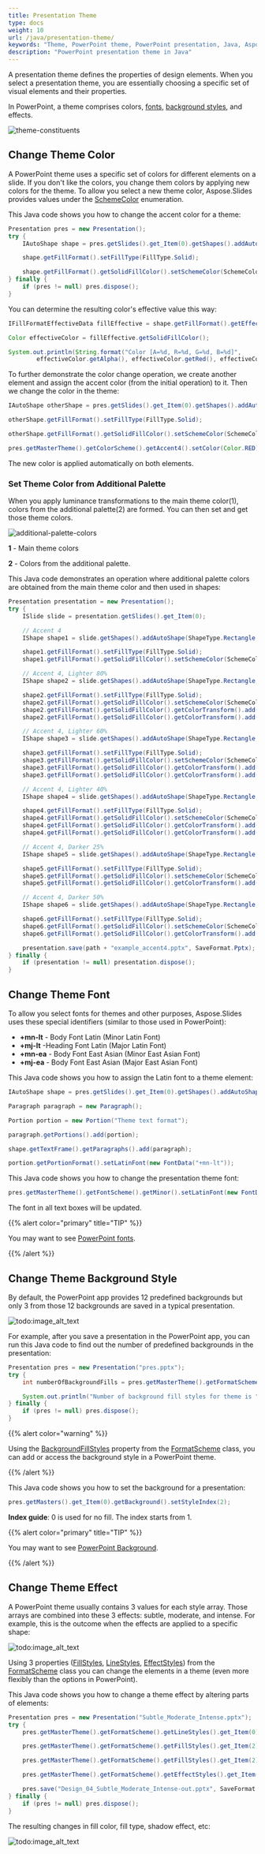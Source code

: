 ```yaml
---
title: Presentation Theme
type: docs
weight: 10
url: /java/presentation-theme/
keywords: "Theme, PowerPoint theme, PowerPoint presentation, Java, Aspose.Slides for PHP via Java"
description: "PowerPoint presentation theme in Java"
---
```


A presentation theme defines the properties of design elements. When you select a presentation theme, you are essentially choosing a specific set of visual elements and their properties.

In PowerPoint, a theme comprises colors, [fonts](/slides/php-java/powerpoint-fonts/), [background styles](/slides/php-java/presentation-background/), and effects.

![theme-constituents](theme-constituents.png)

## **Change Theme Color**

A PowerPoint theme uses a specific set of colors for different elements on a slide. If you don't like the colors, you change them colors by applying new colors for the theme. To allow you select a new theme color, Aspose.Slides provides values under the [SchemeColor](https://reference.aspose.com/slides/php-java/com.aspose.slides/SchemeColor) enumeration.

This Java code shows you how to change the accent color for a theme:

```java
Presentation pres = new Presentation();
try {
    IAutoShape shape = pres.getSlides().get_Item(0).getShapes().addAutoShape(ShapeType.Rectangle, 10, 10, 100, 100);

    shape.getFillFormat().setFillType(FillType.Solid);

    shape.getFillFormat().getSolidFillColor().setSchemeColor(SchemeColor.Accent4);
} finally {
    if (pres != null) pres.dispose();
}
```

You can determine the resulting color's effective value this way:

```java
IFillFormatEffectiveData fillEffective = shape.getFillFormat().getEffective();

Color effectiveColor = fillEffective.getSolidFillColor();

System.out.println(String.format("Color [A=%d, R=%d, G=%d, B=%d]", 
        effectiveColor.getAlpha(), effectiveColor.getRed(), effectiveColor.getGreen(), effectiveColor.getBlue()));
```

To further demonstrate the color change operation, we create another element and assign the accent color (from the initial operation) to it. Then we change the color in the theme:

```java
IAutoShape otherShape = pres.getSlides().get_Item(0).getShapes().addAutoShape(ShapeType.Rectangle, 10, 120, 100, 100);

otherShape.getFillFormat().setFillType(FillType.Solid);

otherShape.getFillFormat().getSolidFillColor().setSchemeColor(SchemeColor.Accent4);

pres.getMasterTheme().getColorScheme().getAccent4().setColor(Color.RED);
```

The new color is applied automatically on both elements.

### **Set Theme Color from Additional Palette**

When you apply luminance transformations to the main theme color(1), colors from the additional palette(2) are formed. You can then set and get those theme colors. 

![additional-palette-colors](additional-palette-colors.png)

**1** - Main theme colors

**2** - Colors from the additional palette.

This Java code demonstrates an operation where additional palette colors are obtained from the main theme color and then used in shapes:

```java
Presentation presentation = new Presentation();
try {
    ISlide slide = presentation.getSlides().get_Item(0);

    // Accent 4
    IShape shape1 = slide.getShapes().addAutoShape(ShapeType.Rectangle, 10, 10, 50, 50);

    shape1.getFillFormat().setFillType(FillType.Solid);
    shape1.getFillFormat().getSolidFillColor().setSchemeColor(SchemeColor.Accent4);

    // Accent 4, Lighter 80%
    IShape shape2 = slide.getShapes().addAutoShape(ShapeType.Rectangle, 10, 70, 50, 50);

    shape2.getFillFormat().setFillType(FillType.Solid);
    shape2.getFillFormat().getSolidFillColor().setSchemeColor(SchemeColor.Accent4);
    shape2.getFillFormat().getSolidFillColor().getColorTransform().add(ColorTransformOperation.MultiplyLuminance, 0.2f);
    shape2.getFillFormat().getSolidFillColor().getColorTransform().add(ColorTransformOperation.AddLuminance, 0.8f);

    // Accent 4, Lighter 60%
    IShape shape3 = slide.getShapes().addAutoShape(ShapeType.Rectangle, 10, 130, 50, 50);

    shape3.getFillFormat().setFillType(FillType.Solid);
    shape3.getFillFormat().getSolidFillColor().setSchemeColor(SchemeColor.Accent4);
    shape3.getFillFormat().getSolidFillColor().getColorTransform().add(ColorTransformOperation.MultiplyLuminance, 0.4f);
    shape3.getFillFormat().getSolidFillColor().getColorTransform().add(ColorTransformOperation.AddLuminance, 0.6f);

    // Accent 4, Lighter 40%
    IShape shape4 = slide.getShapes().addAutoShape(ShapeType.Rectangle, 10, 190, 50, 50);

    shape4.getFillFormat().setFillType(FillType.Solid);
    shape4.getFillFormat().getSolidFillColor().setSchemeColor(SchemeColor.Accent4);
    shape4.getFillFormat().getSolidFillColor().getColorTransform().add(ColorTransformOperation.MultiplyLuminance, 0.6f);
    shape4.getFillFormat().getSolidFillColor().getColorTransform().add(ColorTransformOperation.AddLuminance, 0.4f);

    // Accent 4, Darker 25%
    IShape shape5 = slide.getShapes().addAutoShape(ShapeType.Rectangle, 10, 250, 50, 50);

    shape5.getFillFormat().setFillType(FillType.Solid);
    shape5.getFillFormat().getSolidFillColor().setSchemeColor(SchemeColor.Accent4);
    shape5.getFillFormat().getSolidFillColor().getColorTransform().add(ColorTransformOperation.MultiplyLuminance, 0.75f);

    // Accent 4, Darker 50%
    IShape shape6 = slide.getShapes().addAutoShape(ShapeType.Rectangle, 10, 310, 50, 50);

    shape6.getFillFormat().setFillType(FillType.Solid);
    shape6.getFillFormat().getSolidFillColor().setSchemeColor(SchemeColor.Accent4);
    shape6.getFillFormat().getSolidFillColor().getColorTransform().add(ColorTransformOperation.MultiplyLuminance, 0.5f);

    presentation.save(path + "example_accent4.pptx", SaveFormat.Pptx);
} finally {
    if (presentation != null) presentation.dispose();
}
```

## **Change Theme Font**

To allow you select fonts for themes and other purposes, Aspose.Slides uses these special identifiers (similar to those used in PowerPoint):

* **+mn-lt** - Body Font Latin (Minor Latin Font)
* **+mj-lt** -Heading Font Latin (Major Latin Font)
* **+mn-ea** - Body Font East Asian (Minor East Asian Font)
* **+mj-ea** - Body Font East Asian (Major East Asian Font)

This Java code shows you how to assign the Latin font to a theme element:

```java
IAutoShape shape = pres.getSlides().get_Item(0).getShapes().addAutoShape(ShapeType.Rectangle, 10, 10, 100, 100);

Paragraph paragraph = new Paragraph();

Portion portion = new Portion("Theme text format");

paragraph.getPortions().add(portion);

shape.getTextFrame().getParagraphs().add(paragraph);

portion.getPortionFormat().setLatinFont(new FontData("+mn-lt"));
```

This Java code shows you how to change the presentation theme font:

```java
pres.getMasterTheme().getFontScheme().getMinor().setLatinFont(new FontData("Arial"));
```

The font in all text boxes will be updated.

{{% alert color="primary" title="TIP" %}} 

You may want to see [PowerPoint fonts](/slides/php-java/powerpoint-fonts/).

{{% /alert %}}

## **Change Theme Background Style**

By default, the PowerPoint app provides 12 predefined backgrounds but only 3 from those 12 backgrounds are saved in a typical presentation. 

![todo:image_alt_text](presentation-design_8.png)

For example, after you save a presentation in the PowerPoint app, you can run this Java code to find out the number of predefined backgrounds in the presentation:

```java
Presentation pres = new Presentation("pres.pptx");
try {
    int numberOfBackgroundFills = pres.getMasterTheme().getFormatScheme().getBackgroundFillStyles().size();

    System.out.println("Number of background fill styles for theme is " + numberOfBackgroundFills);
} finally {
    if (pres != null) pres.dispose();
}
```

{{% alert color="warning" %}} 

Using the [BackgroundFillStyles](https://reference.aspose.com/slides/php-java/com.aspose.slides/FormatScheme#getBackgroundFillStyles--) property from the [FormatScheme](https://reference.aspose.com/slides/php-java/com.aspose.slides/FormatScheme) class, you can add or access the background style in a PowerPoint theme.

{{% /alert %}} 

This Java code shows you how to set the background for a presentation:

```java
pres.getMasters().get_Item(0).getBackground().setStyleIndex(2);
```

**Index guide**: 0 is used for no fill. The index starts from 1.

{{% alert color="primary" title="TIP" %}} 

You may want to see [PowerPoint Background](/slides/php-java/presentation-background/).

{{% /alert %}}

## **Change Theme Effect**

A PowerPoint theme usually contains 3 values for each style array. Those arrays are combined into these 3 effects: subtle, moderate, and intense. For example, this is the outcome when the effects are applied to a specific shape:

![todo:image_alt_text](presentation-design_10.png)



Using 3 properties ([FillStyles](https://reference.aspose.com/slides/php-java/com.aspose.slides/FormatScheme#getFillStyles--), [LineStyles](https://reference.aspose.com/slides/php-java/com.aspose.slides/FormatScheme#getLineStyles--), [EffectStyles](https://reference.aspose.com/slides/php-java/com.aspose.slides/FormatScheme#getEffectStyles--)) from the  [FormatScheme](https://reference.aspose.com/slides/php-java/com.aspose.slides/FormatScheme) class you can change the elements in a theme (even more flexibly than the options in PowerPoint).

This Java code shows you how to change a theme effect by altering parts of elements:

```java
Presentation pres = new Presentation("Subtle_Moderate_Intense.pptx");
try {
    pres.getMasterTheme().getFormatScheme().getLineStyles().get_Item(0).getFillFormat().getSolidFillColor().setColor(Color.RED);

    pres.getMasterTheme().getFormatScheme().getFillStyles().get_Item(2).setFillType(FillType.Solid);

    pres.getMasterTheme().getFormatScheme().getFillStyles().get_Item(2).getSolidFillColor().setColor(Color.GREEN);

    pres.getMasterTheme().getFormatScheme().getEffectStyles().get_Item(2).getEffectFormat().getOuterShadowEffect().setDistance(10f);

    pres.save("Design_04_Subtle_Moderate_Intense-out.pptx", SaveFormat.Pptx);
} finally {
    if (pres != null) pres.dispose();
}
```

The resulting changes in fill color, fill type, shadow effect, etc:

![todo:image_alt_text](presentation-design_11.png)

